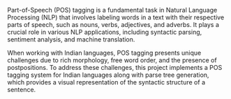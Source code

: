 Part-of-Speech (POS) tagging is a fundamental task in Natural Language Processing (NLP) that involves labeling words in a text with their respective parts of speech, such as nouns, verbs, adjectives, and adverbs. It plays a crucial role in various NLP applications, including syntactic parsing, sentiment analysis, and machine translation.

When working with Indian languages, POS tagging presents unique challenges due to rich morphology, free word order, and the presence of postpositions. To address these challenges, this project implements a POS tagging system for Indian languages along with parse tree generation, which provides a visual representation of the syntactic structure of a sentence.
